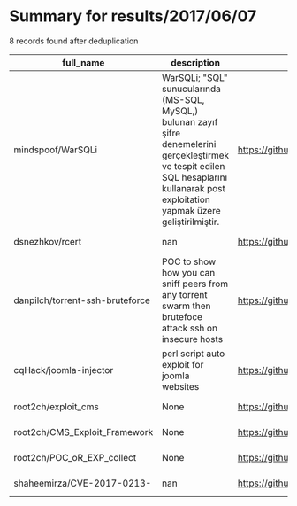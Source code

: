 
# Summary for results/2017/06/07
    
8 records found after deduplication

| full_name | description | html_url | matched_list | matched_count | pushed_at | size | stargazers_count | language | forks_count |
|---------------------------------|---------------------------------------------------------------------------------------------------------------------------------------------------------------------------------------------|----------------------------------------------------|----------------|-----------------|---------------------------|--------|--------------------|------------|---------------|
| mindspoof/WarSQLi | WarSQLi; "SQL" sunucularında (MS-SQL, MySQL,) bulunan zayıf şifre denemelerini gerçekleştirmek ve tespit edilen SQL hesaplarını kullanarak post exploitation yapmak üzere geliştirilmiştir. | https://github.com/mindspoof/WarSQLi | ['exploit'] | 1 | 2017-06-07 22:13:47+00:00 | 17461 | 19 | C# | 6 |
| dsnezhkov/rcert | nan | https://github.com/dsnezhkov/rcert | ['rce'] | 1 | 2017-06-07 15:19:00+00:00 | 5686 | 2 | Go | 3 |
| danpilch/torrent-ssh-bruteforce | POC to show how you can sniff peers from any torrent swarm then brutefoce attack ssh on insecure hosts | https://github.com/danpilch/torrent-ssh-bruteforce | ['attack poc'] | 1 | 2017-06-07 20:36:54+00:00 | 5 | 0 | Python | 0 |
| cqHack/joomla-injector | perl script auto exploit for joomla websites | https://github.com/cqHack/joomla-injector | ['exploit'] | 1 | 2017-06-07 22:52:16+00:00 | 17 | 0 | Perl | 0 |
| root2ch/exploit_cms | None | https://github.com/root2ch/exploit_cms | ['exploit'] | 1 | 2017-06-07 04:12:16+00:00 | 1 | 0 | | 0 |
| root2ch/CMS_Exploit_Framework | None | https://github.com/root2ch/CMS_Exploit_Framework | ['exploit'] | 1 | 2017-06-07 04:16:10+00:00 | 0 | 1 | | 0 |
| root2ch/POC_oR_EXP_collect | None | https://github.com/root2ch/POC_oR_EXP_collect | ['exploit'] | 1 | 2017-06-07 04:50:03+00:00 | 0 | 0 | | 0 |
| shaheemirza/CVE-2017-0213- | nan | https://github.com/shaheemirza/CVE-2017-0213- | ['cve-2'] | 1 | 2017-06-07 17:09:19+00:00 | 165 | 1 | nan | 6 |
